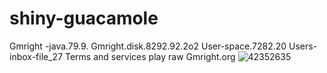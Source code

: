 # shiny-guacamole
Gmright 
-java.79.9.
Gmright.disk.8292.92.2o2
User-space.7282.20
Users-inbox-file_27
Terms and services play raw
Gmright.org
![42352635](https://user-images.githubusercontent.com/42352567/48334818-8d13e280-e621-11e8-8255-49f7b3647f8b.png)

